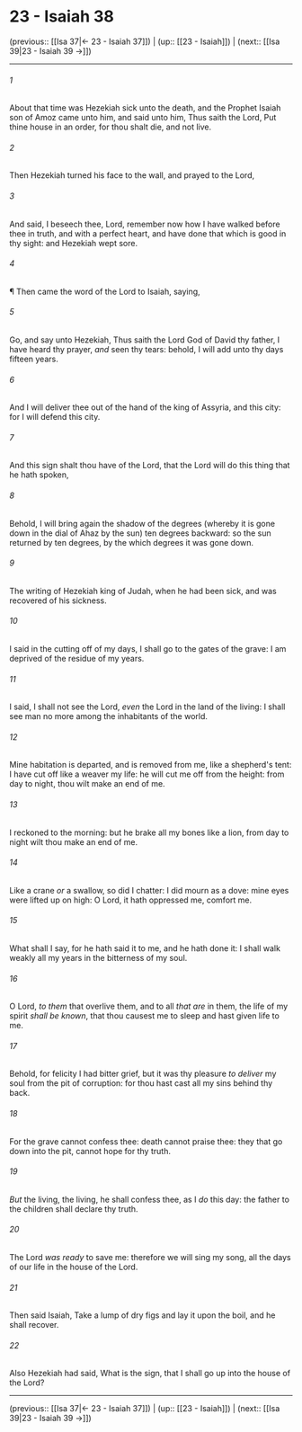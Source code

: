 # 23 - Isaiah 38

(previous:: [[Isa 37|← 23 - Isaiah 37]]) | (up:: [[23 - Isaiah]]) | (next:: [[Isa 39|23 - Isaiah 39 →]])

***


###### 1 
About that time was Hezekiah sick unto the death, and the Prophet Isaiah son of Amoz came unto him, and said unto him, Thus saith the Lord, Put thine house in an order, for thou shalt die, and not live. 

###### 2 
Then Hezekiah turned his face to the wall, and prayed to the Lord, 

###### 3 
And said, I beseech thee, Lord, remember now how I have walked before thee in truth, and with a perfect heart, and have done that which is good in thy sight: and Hezekiah wept sore. 

###### 4 
¶ Then came the word of the Lord to Isaiah, saying, 

###### 5 
Go, and say unto Hezekiah, Thus saith the Lord God of David thy father, I have heard thy prayer, _and_ seen thy tears: behold, I will add unto thy days fifteen years. 

###### 6 
And I will deliver thee out of the hand of the king of Assyria, and this city: for I will defend this city. 

###### 7 
And this sign shalt thou have of the Lord, that the Lord will do this thing that he hath spoken, 

###### 8 
Behold, I will bring again the shadow of the degrees (whereby it is gone down in the dial of Ahaz by the sun) ten degrees backward: so the sun returned by ten degrees, by the which degrees it was gone down. 

###### 9 
The writing of Hezekiah king of Judah, when he had been sick, and was recovered of his sickness. 

###### 10 
I said in the cutting off of my days, I shall go to the gates of the grave: I am deprived of the residue of my years. 

###### 11 
I said, I shall not see the Lord, _even_ the Lord in the land of the living: I shall see man no more among the inhabitants of the world. 

###### 12 
Mine habitation is departed, and is removed from me, like a shepherd's tent: I have cut off like a weaver my life: he will cut me off from the height: from day to night, thou wilt make an end of me. 

###### 13 
I reckoned to the morning: but he brake all my bones like a lion, from day to night wilt thou make an end of me. 

###### 14 
Like a crane _or_ a swallow, so did I chatter: I did mourn as a dove: mine eyes were lifted up on high: O Lord, it hath oppressed me, comfort me. 

###### 15 
What shall I say, for he hath said it to me, and he hath done it: I shall walk weakly all my years in the bitterness of my soul. 

###### 16 
O Lord, _to them_ that overlive them, and to all _that are_ in them, the life of my spirit _shall be known_, that thou causest me to sleep and hast given life to me. 

###### 17 
Behold, for felicity I had bitter grief, but it was thy pleasure _to deliver_ my soul from the pit of corruption: for thou hast cast all my sins behind thy back. 

###### 18 
For the grave cannot confess thee: death cannot praise thee: they that go down into the pit, cannot hope for thy truth. 

###### 19 
_But_ the living, the living, he shall confess thee, as I _do_ this day: the father to the children shall declare thy truth. 

###### 20 
The Lord _was ready_ to save me: therefore we will sing my song, all the days of our life in the house of the Lord. 

###### 21 
Then said Isaiah, Take a lump of dry figs and lay it upon the boil, and he shall recover. 

###### 22 
Also Hezekiah had said, What is the sign, that I shall go up into the house of the Lord?

***

(previous:: [[Isa 37|← 23 - Isaiah 37]]) | (up:: [[23 - Isaiah]]) | (next:: [[Isa 39|23 - Isaiah 39 →]])
